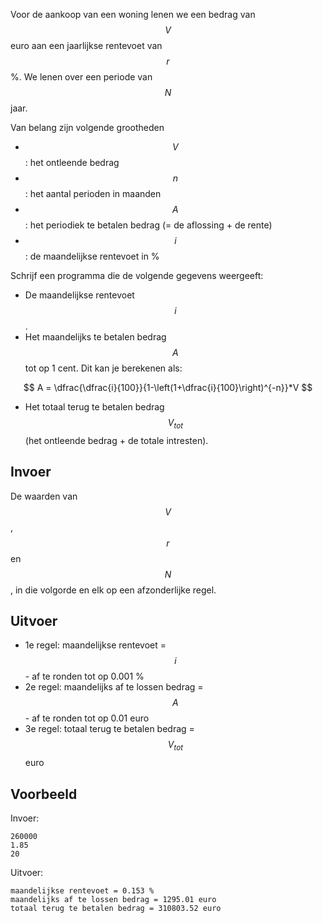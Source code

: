 Voor de aankoop van een woning lenen we een bedrag van $$V$$ euro aan een jaarlijkse rentevoet van $$r$$%. We lenen over een periode van $$N$$ jaar.

Van belang zijn volgende grootheden
* $$V$$ : het ontleende bedrag
* $$n$$ : het aantal perioden in maanden
* $$A$$ : het periodiek te betalen bedrag (= de aflossing + de rente)
* $$i$$ : de maandelijkse rentevoet in %

Schrijf een programma die de volgende gegevens weergeeft:
* De maandelijkse rentevoet $$i$$.
* Het maandelijks te betalen bedrag $$A$$ tot op 1 cent. Dit kan je berekenen als:

$$
A = \dfrac{\dfrac{i}{100}}{1-\left(1+\dfrac{i}{100}\right)^{-n}}*V
$$

* Het totaal terug te betalen bedrag $$V_{tot}$$ (het ontleende bedrag + de totale intresten).

## Invoer
De waarden van $$V$$, $$r$$ en $$N$$, in die volgorde en elk op een afzonderlijke regel.

## Uitvoer
* 1e regel: maandelijkse rentevoet = $$i$$ - af te ronden tot op 0.001 %
* 2e regel: maandelijks af te lossen bedrag = $$A$$ - af te ronden tot op 0.01 euro
* 3e regel: totaal terug te betalen bedrag = $$V_{tot}$$ euro

## Voorbeeld
Invoer:
```
260000
1.85
20
```
Uitvoer:
```
maandelijkse rentevoet = 0.153 %
maandelijks af te lossen bedrag = 1295.01 euro
totaal terug te betalen bedrag = 310803.52 euro
```
